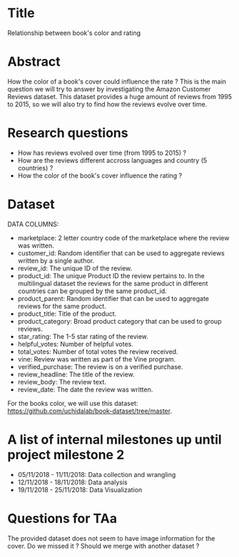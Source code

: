 # Title
Relationship between book's color and rating 

# Abstract
How the color of a book's cover could influence the rate ? This is the main question we will try to answer by investigating the Amazon Customer Reviews dataset. This dataset provides a huge amount of reviews from 1995 to 2015, so we will also try to find how the reviews evolve over time. 

# Research questions
- How has reviews evolved over time (from 1995 to 2015) ?
- How are the reviews different accross languages and country (5 countries) ?
- How the color of the book's cover influence the rating ?

# Dataset
DATA COLUMNS:
- marketplace: 2 letter country code of the marketplace where the review was written.
- customer_id: Random identifier that can be used to aggregate reviews written by a single author.
- review_id: The unique ID of the review.
- product_id: The unique Product ID the review pertains to. In the multilingual dataset the reviews for the same product in different countries can be grouped by the same product_id.
- product_parent: Random identifier that can be used to aggregate reviews for the same product.
- product_title: Title of the product.
- product_category: Broad product category that can be used to group reviews.
- star_rating: The 1-5 star rating of the review.
- helpful_votes: Number of helpful votes.
- total_votes: Number of total votes the review received.
- vine: Review was written as part of the Vine program.
- verified_purchase: The review is on a verified purchase.
- review_headline: The title of the review.
- review_body: The review text.
- review_date: The date the review was written.

For the books color, we will use this dataset: https://github.com/uchidalab/book-dataset/tree/master.

# A list of internal milestones up until project milestone 2
- 05/11/2018 - 11/11/2018: Data collection and wrangling
- 12/11/2018 - 18/11/2018: Data analysis
- 19/11/2018 - 25/11/2018: Data Visualization

# Questions for TAa
The provided dataset does not seem to have image information for the cover. Do we missed it ? Should we merge with another dataset ?
